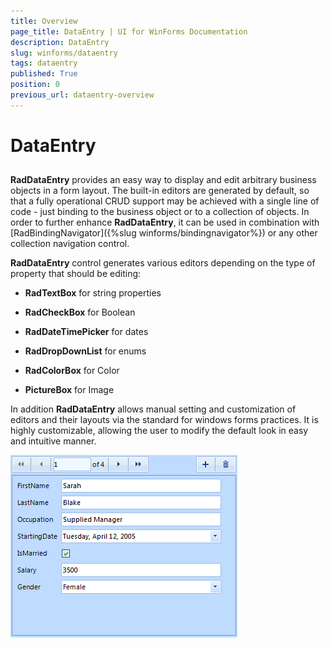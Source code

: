 ```yaml
---
title: Overview
page_title: DataEntry | UI for WinForms Documentation
description: DataEntry
slug: winforms/dataentry
tags: dataentry
published: True
position: 0
previous_url: dataentry-overview
---
```


# DataEntry



## 

__RadDataEntry__ provides an easy way to display and edit arbitrary business objects in a form layout. 
   The built-in editors are generated by default, so that a fully operational CRUD support may be achieved with a single line of code - just binding to the business object or to a collection of objects. In order to further enhance __RadDataEntry__, it can be used in combination with [RadBindingNavigator]({%slug winforms/bindingnavigator%}) or any other collection navigation control.

__RadDataEntry__ control generates various editors depending on the type of property that should be editing:
         

* __RadTextBox__ for string properties

* __RadCheckBox__ for Boolean
            

* __RadDateTimePicker__ for dates
          

* __RadDropDownList__ for enums 
          

* __RadColorBox__ for Color
            

* __PictureBox__ for Image
            

In addition __RadDataEntry__ allows manual setting and customization of editors and their layouts via the standard for windows forms practices. It is highly customizable, allowing the user to modify the default look in easy and intuitive manner.
 
![dataentry-overview 001](images/dataentry-overview001.png)
